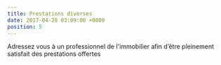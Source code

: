 ```yaml
---
title: Prestations diverses
date: 2017-04-28 03:09:00 +0000
position: 5
---
```


Adressez vous à un professionnel de l'immobilier afin d’être pleinement satisfait des prestations offertes